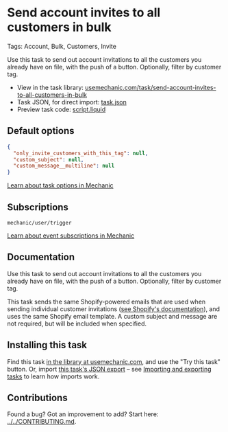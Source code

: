 # Send account invites to all customers in bulk

Tags: Account, Bulk, Customers, Invite

Use this task to send out account invitations to all the customers you already have on file, with the push of a button. Optionally, filter by customer tag.

* View in the task library: [usemechanic.com/task/send-account-invites-to-all-customers-in-bulk](https://usemechanic.com/task/send-account-invites-to-all-customers-in-bulk)
* Task JSON, for direct import: [task.json](../../tasks/send-account-invites-to-all-customers-in-bulk.json)
* Preview task code: [script.liquid](./script.liquid)

## Default options

```json
{
  "only_invite_customers_with_this_tag": null,
  "custom_subject": null,
  "custom_message__multiline": null
}
```

[Learn about task options in Mechanic](https://docs.usemechanic.com/article/471-task-options)

## Subscriptions

```liquid
mechanic/user/trigger
```

[Learn about event subscriptions in Mechanic](https://docs.usemechanic.com/article/408-subscriptions)

## Documentation

Use this task to send out account invitations to all the customers you already have on file, with the push of a button. Optionally, filter by customer tag.

This task sends the same Shopify-powered emails that are used when sending individual customer invitations ([see Shopify's documentation](https://help.shopify.com/en/manual/customers/customer-accounts#individual-invites)), and uses the same Shopify email template. A custom subject and message are not required, but will be included when specified.

## Installing this task

Find this task [in the library at usemechanic.com](https://usemechanic.com/task/send-account-invites-to-all-customers-in-bulk), and use the "Try this task" button. Or, import [this task's JSON export](../../tasks/send-account-invites-to-all-customers-in-bulk.json) – see [Importing and exporting tasks](https://docs.usemechanic.com/article/505-importing-and-exporting-tasks) to learn how imports work.

## Contributions

Found a bug? Got an improvement to add? Start here: [../../CONTRIBUTING.md](../../CONTRIBUTING.md).
